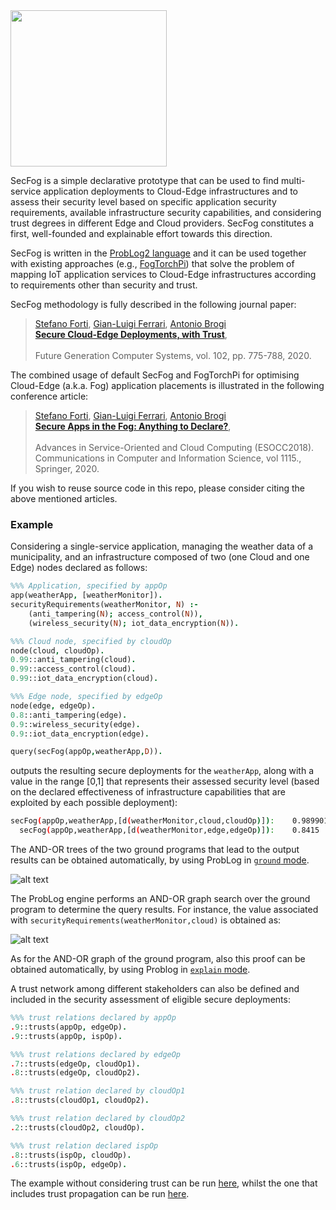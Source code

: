 
<img src="https://github.com/di-unipi-socc/SecFog/blob/master/img/secfog.bmp" width="250">

SecFog is a simple declarative prototype that can be used to find multi-service application deployments to
Cloud-Edge infrastructures and to assess their security level based on specific application security requirements, available infrastructure security capabilities, and considering trust degrees in different Edge and Cloud providers. SecFog constitutes a first, well-founded and explainable effort towards this direction.

SecFog is written in the [ProbLog2 language](https://dtai.cs.kuleuven.be/problog/index.html) and it can be used together with existing approaches (e.g., [FogTorchPi](https://github.com/di-unipi-socc/FogTorchPI/tree/multithreaded)) that solve the problem of mapping IoT application services to Cloud-Edge infrastructures according to requirements other than security and trust.

SecFog methodology is fully described in the following journal paper:

> [Stefano Forti](http://pages.di.unipi.it/forti), [Gian-Luigi Ferrari](http://pages.di.unipi.it/giangi), [Antonio Brogi](http://pages.di.unipi.it/brogi)<br>
> [**Secure Cloud-Edge Deployments, with Trust**](https://doi.org/10.1016/j.future.2019.08.020), <br>	
> Future Generation Computer Systems, vol. 102, pp. 775-788, 2020. 

The combined usage of default SecFog and FogTorchPi for optimising Cloud-Edge (a.k.a. Fog) application placements is illustrated in the following conference article: 

> [Stefano Forti](http://pages.di.unipi.it/forti), [Gian-Luigi Ferrari](http://pages.di.unipi.it/giangi), [Antonio Brogi](http://pages.di.unipi.it/brogi)<br>
> [**Secure Apps in the Fog: Anything to Declare?**](https://link.springer.com/chapter/10.1007/978-3-030-63161-1_4), <br>	
> Advances in Service-Oriented and Cloud Computing (ESOCC2018). Communications in Computer and Information Science, vol 1115., Springer, 2020.

If you wish to reuse source code in this repo, please consider citing the above mentioned articles.

### Example
Considering a single-service application, managing the weather data of a municipality, and an infrastructure composed of two (one Cloud and one Edge) nodes declared as follows:

```prolog
%%% Application, specified by appOp
app(weatherApp, [weatherMonitor]).
securityRequirements(weatherMonitor, N) :-
    (anti_tampering(N); access_control(N)),
    (wireless_security(N); iot_data_encryption(N)).

%%% Cloud node, specified by cloudOp
node(cloud, cloudOp).
0.99::anti_tampering(cloud).
0.99::access_control(cloud).
0.99::iot_data_encryption(cloud).

%%% Edge node, specified by edgeOp
node(edge, edgeOp).
0.8::anti_tampering(edge).
0.9::wireless_security(edge).
0.9::iot_data_encryption(edge).

query(secFog(appOp,weatherApp,D)).
```

outputs the resulting secure deployments for the ```weatherApp```, along with a value in the range [0,1] that represents their assessed security level (based on the declared effectiveness of infrastructure capabilities that are exploited by each possible deployment):

```bash
secFog(appOp,weatherApp,[d(weatherMonitor,cloud,cloudOp)]):    0.989901
  secFog(appOp,weatherApp,[d(weatherMonitor,edge,edgeOp)]):    0.8415
```

The AND-OR trees of the two ground programs that lead to the output results can be obtained automatically, by using ProbLog in [```ground``` mode](https://problog.readthedocs.io/en/latest/cli.html#grounding-ground).  

![alt text](https://github.com/di-unipi-socc/SecFog/blob/master/img/weathergrounding.png)

The ProbLog engine performs an AND-OR graph search over the ground program to determine the query results.
For instance, the value associated with ```securityRequirements(weatherMonitor,cloud)``` is obtained as:

![alt text](https://github.com/di-unipi-socc/SecFog/blob/master/img/formulaGit.png)

As for the AND-OR graph of the ground program, also this proof can be obtained automatically, by using Problog in [```explain``` mode](https://problog.readthedocs.io/en/latest/cli.html\#explanation-mode-explain).

A trust network among different stakeholders can also be defined and included in the security assessment of eligible secure deployments:

```prolog
%%% trust relations declared by appOp
.9::trusts(appOp, edgeOp).  
.9::trusts(appOp, ispOp).

%%% trust relations declared by edgeOp
.7::trusts(edgeOp, cloudOp1).
.8::trusts(edgeOp, cloudOp2).

%%% trust relation declared by cloudOp1
.8::trusts(cloudOp1, cloudOp2).

%%% trust relation declared by cloudOp2
.2::trusts(cloudOp2, cloudOp).

%%% trust relation declared ispOp
.8::trusts(ispOp, cloudOp).
.6::trusts(ispOp, edgeOp).
```

The example without considering trust can be run [here](https://dtai.cs.kuleuven.be/problog/editor.html#task=prob&hash=c0256558fc411afe2f70a38b52058378), whilst the one that includes trust propagation can be run [here](https://dtai.cs.kuleuven.be/problog/editor.html#task=prob&hash=25bbacb9ad8e4120ca7a68aa94e5d0a8).
